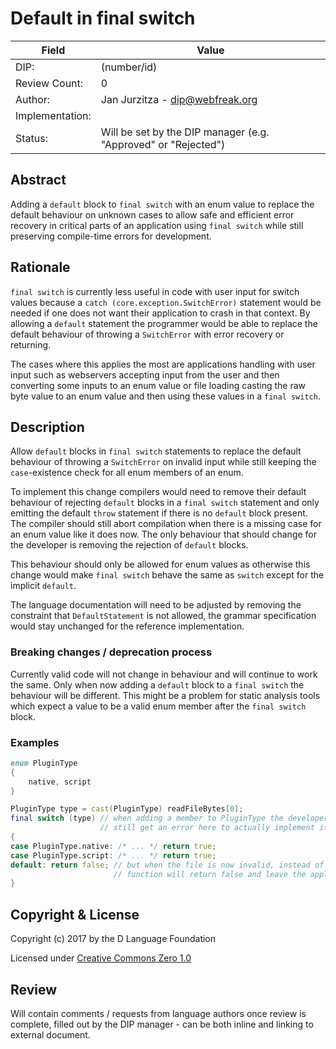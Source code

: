 # Default in final switch

| Field           | Value                                                           |
|-----------------|-----------------------------------------------------------------|
| DIP:            | (number/id)                                                     |
| Review Count:   | 0
| Author:         | Jan Jurzitza - dip@webfreak.org                                 |
| Implementation: |                                                                 |
| Status:         | Will be set by the DIP manager (e.g. "Approved" or "Rejected")  |

## Abstract

Adding a `default` block to `final switch` with an enum value to replace the default
behaviour on unknown cases to allow safe and efficient error recovery in critical
parts of an application using `final switch` while still preserving compile-time
errors for development.

## Rationale

`final switch` is currently less useful in code with user input for switch values
because a `catch (core.exception.SwitchError)` statement would be needed if one does
not want their application to crash in that context. By allowing a `default`
statement the programmer would be able to replace the default behaviour of throwing
a `SwitchError` with error recovery or returning.

The cases where this applies the most are applications handling with user input such
as webservers accepting input from the user and then converting some inputs to an
enum value or file loading casting the raw byte value to an enum value and then
using these values in a `final switch`.

## Description

Allow `default` blocks in `final switch` statements to replace the default behaviour
of throwing a `SwitchError` on invalid input while still keeping the `case`-existence
check for all enum members of an enum.

To implement this change compilers would need to remove their default behaviour of
rejecting `default` blocks in a `final switch` statement and only emitting the
default `throw` statement if there is no `default` block present. The compiler
should still abort compilation when there is a missing case for an enum value like
it does now. The only behaviour that should change for the developer is removing
the rejection of `default` blocks.

This behaviour should only be allowed for enum values as otherwise this change would
make `final switch` behave the same as `switch` except for the implicit `default`.

The language documentation will need to be adjusted by removing the constraint that
`DefaultStatement` is not allowed, the grammar specification would stay unchanged
for the reference implementation.

### Breaking changes / deprecation process

Currently valid code will not change in behaviour and will continue to work the
same. Only when now adding a `default` block to a `final switch` the behaviour
will be different. This might be a problem for static analysis tools which expect
a value to be a valid enum member after the `final switch` block.

### Examples

```d
enum PluginType
{
    native, script
}

PluginType type = cast(PluginType) readFileBytes[0];
final switch (type) // when adding a member to PluginType the developer will
                    // still get an error here to actually implement it
{
case PluginType.native: /* ... */ return true;
case PluginType.script: /* ... */ return true;
default: return false; // but when the file is now invalid, instead of throwing, this
                       // function will return false and leave the application running.
}
```

## Copyright & License

Copyright (c) 2017 by the D Language Foundation

Licensed under [Creative Commons Zero 1.0](https://creativecommons.org/publicdomain/zero/1.0/legalcode.txt)

## Review

Will contain comments / requests from language authors once review is complete,
filled out by the DIP manager - can be both inline and linking to external
document.
